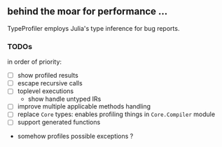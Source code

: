 ## behind the moar for performance ...

TypeProfiler employs Julia's type inference for bug reports.


### TODOs

in order of priority:

- [ ] show profiled results
- [ ] escape recursive calls
- [ ] toplevel executions
  * show handle untyped IRs
- [ ] improve multiple applicable methods handling
- [ ] replace `Core` types: enables profiling things in `Core.Compiler` module
- [ ] support generated functions
- somehow profiles possible exceptions ?